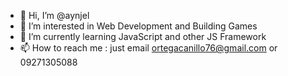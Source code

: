 - 👋 Hi, I’m @aynjel
- 👀 I’m interested in Web Development and Building Games
- 🌱 I’m currently learning JavaScript and other JS Framework
- 📫 How to reach me : just email ortegacanillo76@gmail.com or 09271305088

<!---
aynjel/aynjel is a ✨ special ✨ repository because its `README.md` (this file) appears on your GitHub profile.
You can click the Preview link to take a look at your changes.
--->
